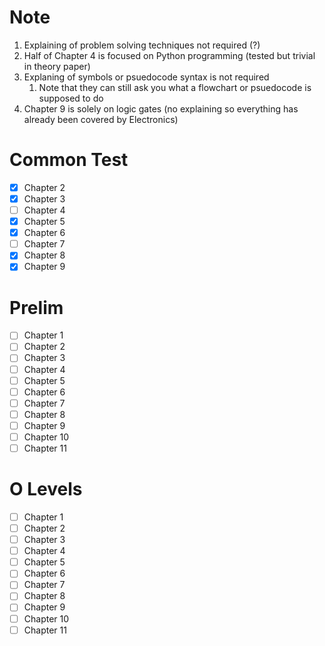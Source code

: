 # Note

1. Explaining of problem solving techniques not required (?)
2. Half of Chapter 4 is focused on Python programming (tested but trivial in theory paper)
3. Explaning of symbols or psuedocode syntax is not required
	1. Note that they can still ask you what a flowchart or psuedocode is supposed to do
4. Chapter 9 is solely on logic gates (no explaining so everything has already been covered by Electronics)

# Common Test

- [x] Chapter 2
- [x] Chapter 3
- [ ] Chapter 4
- [x] Chapter 5
- [x] Chapter 6
- [ ] Chapter 7
- [x] Chapter 8
- [x] Chapter 9

# Prelim

- [ ] Chapter 1
- [ ] Chapter 2
- [ ] Chapter 3
- [ ] Chapter 4
- [ ] Chapter 5
- [ ] Chapter 6
- [ ] Chapter 7
- [ ] Chapter 8
- [ ] Chapter 9
- [ ] Chapter 10
- [ ] Chapter 11

# O Levels

- [ ] Chapter 1
- [ ] Chapter 2
- [ ] Chapter 3
- [ ] Chapter 4
- [ ] Chapter 5
- [ ] Chapter 6
- [ ] Chapter 7
- [ ] Chapter 8
- [ ] Chapter 9
- [ ] Chapter 10
- [ ] Chapter 11